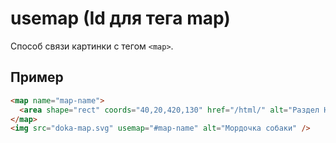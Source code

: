 # usemap (Id для тега map)

Способ связи картинки с тегом `<map>`.

## Пример

```html
<map name="map-name">
  <area shape="rect" coords="40,20,420,130" href="/html/" alt="Раздел HTML" />
</map>
<img src="doka-map.svg" usemap="#map-name" alt="Мордочка собаки" />
```
